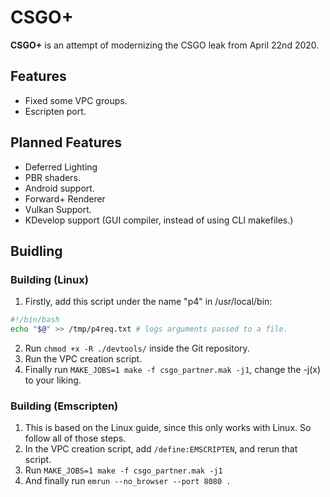# CSGO+
**CSGO+** is an attempt of modernizing the CSGO leak from April 22nd 2020.
## Features
- Fixed some VPC groups.
- Escripten port.

## Planned Features
- Deferred Lighting
- PBR shaders.
- Android support.
- Forward+ Renderer
- Vulkan Support.
- KDevelop support (GUI compiler, instead of using CLI makefiles.)


## Buidling

### Building (Linux)
1. Firstly, add this script under the name "p4" in /usr/local/bin:
```bash
#!/bin/bash
echo "$@" >> /tmp/p4req.txt # logs arguments passed to a file.
```
2. Run `chmod +x -R ./devtools/` inside the Git repository.
3. Run the VPC creation script.
4. Finally run `MAKE_JOBS=1 make -f csgo_partner.mak -j1`, change the -j(x) to your liking.

### Building (Emscripten)
1. This is based on the Linux guide, since this only works with Linux. So follow all of those steps.
2. In the VPC creation script, add `/define:EMSCRIPTEN`, and rerun that script.
3. Run `MAKE_JOBS=1 make -f csgo_partner.mak -j1`
4. And finally run `emrun --no_browser --port 8080 .`
